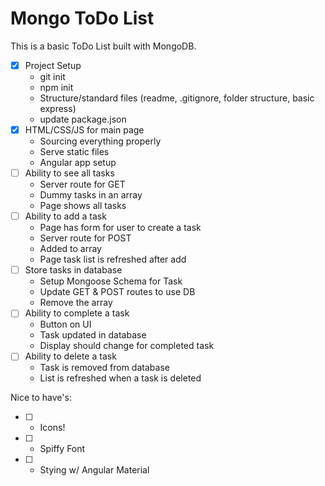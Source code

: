 # Mongo ToDo List

This is a basic ToDo List built with MongoDB.

- [X] Project Setup 
    - git init
    - npm init 
    - Structure/standard files (readme, .gitignore, folder structure, basic express)
    - update package.json
- [X] HTML/CSS/JS for main page
    - Sourcing everything properly
    - Serve static files
    - Angular app setup
- [ ] Ability to see all tasks
    - Server route for GET
    - Dummy tasks in an array
    - Page shows all tasks
- [ ] Ability to add a task
    - Page has form for user to create a task
    - Server route for POST
    - Added to array
    - Page task list is refreshed after add
- [ ] Store tasks in database
    - Setup Mongoose Schema for Task
    - Update GET & POST routes to use DB
    - Remove the array
- [ ] Ability to complete a task 
    - Button on UI
    - Task updated in database
    - Display should change for completed task
- [ ] Ability to delete a task
    - Task is removed from database
    - List is refreshed when a task is deleted

Nice to have's:
- [ ] - Icons! 
- [ ] - Spiffy Font
- [ ] - Stying w/ Angular Material
